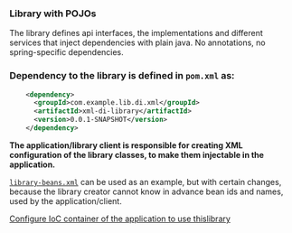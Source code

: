 ### Library with POJOs

The library defines api interfaces, the implementations and different services that inject dependencies with plain java.
No annotations, no spring-specific dependencies.

### Dependency to the library is defined in `pom.xml` as:

```xml
    <dependency>
      <groupId>com.example.lib.di.xml</groupId>
      <artifactId>xml-di-library</artifactId>
      <version>0.0.1-SNAPSHOT</version>
    </dependency>
```

**The application/library client is responsible for creating XML configuration of the library classes, 
to make them injectable in the application.**

[`library-beans.xml`](src/main/resources/library-beans.xml) can be used as an example, but with certain changes, 
because the library creator cannot know in advance bean ids and names, used by the application/client.

[Configure IoC container of the application to use thislibrary](../application/README.md#configure-ioc-container-with-plain-java-library)